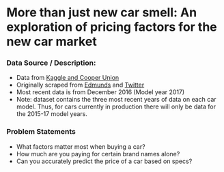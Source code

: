 # **More than just new car smell:** An exploration of pricing factors for the new car market

### Data Source / Description:
* Data from [Kaggle and Cooper Union](https://www.kaggle.com/CooperUnion/cardataset)
* Originally scraped from [Edmunds](https://www.edmunds.com) and [Twitter](https://www.twitter.com)
* Most recent data is from December 2016 (Model year 2017)
* Note: dataset contains the three most recent years of data on each car model. Thus, for cars currently in production there will only be data for the 2015-17 model years.

### Problem Statements
* What factors matter most when buying a car?
* How much are you paying for certain brand names alone?
* Can you accurately predict the price of a car based on specs?